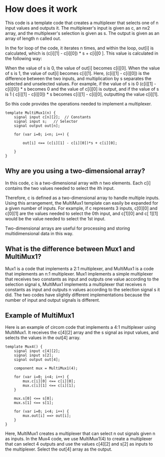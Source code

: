 # How does it work

This code is a template code that creates a multiplexer that selects one of n input values ​​and outputs it. The multiplexer's input is given as c, an nx2 array, and the multiplexer's selection is given as s. The output is given as an array of length n called out.

In the for loop of the code, it iterates n times, and within the loop, out[i] is calculated, which is (c[i][1] - c[i][0]) * s + c[i][0 ]. This value is calculated in the following way:

When the value of s is 0, the value of out[i] becomes c[i][0].
When the value of s is 1, the value of out[i] becomes c[i][1].
Here, (c[i][1] - c[i][0]) is the difference between the two inputs, and multiplication by s separates the selected and unselected values. For example, if the value of s is 0 (c[i][1] - c[i][0]) * s becomes 0 and the value of c[i][0] is output, and if the value of s is 1 ( c[i][1] - c[i][0]) * s becomes c[i][1] - c[i][0], outputting the value c[i][1].

So this code provides the operations needed to implement a multiplexer.

```
template MultiMux1(n) {
    signal input c[n][2];  // Constants
    signal input s;   // Selector
    signal output out[n];

    for (var i=0; i<n; i++) {

        out[i] <== (c[i][1] - c[i][0])*s + c[i][0];

    }
}
```

## Why are you using a two-dimensional array?

In this code, c is a two-dimensional array with n two elements. Each c[i] contains the two values ​​needed to select the ith input.

Therefore, c is defined as a two-dimensional array to handle multiple inputs. Using this arrangement, the MultiMux1 template can easily be expanded for a given number of inputs. For example, if c represents 3 inputs, c[0][0] and c[0][1] are the values ​​needed to select the 0th input, and c[1][0] and c[ 1][1] would be the value needed to select the 1st input.

Two-dimensional arrays are useful for processing and storing multidimensional data in this way.

## What is the difference between Mux1 and MultiMux1?

Mux1 is a code that implements a 2:1 multiplexer, and MultiMux1 is a code that implements an n:1 multiplexer. Mux1 implements a simple multiplexer that receives two constants as input and outputs one value according to the selection signal s, MultiMux1 implements a multiplexer that receives n constants as input and outputs n values ​​according to the selection signal s it did. The two codes have slightly different implementations because the number of input and output signals is different.

## Example of MultiMux1

Here is an example of circom code that implements a 4:1 multiplexer using MultiMux1. It receives the c[4][2] array and the s signal as input values, and selects the values ​​in the out[4] array.

```
template Mux4() {
    signal input c[4][2];
    signal input s[2];
    signal output out[4];

    component mux = MultiMux1(4);

    for (var i=0; i<4; i++) {
        mux.c[i][0] <== c[i][0];
        mux.c[i][1] <== c[i][1];
    }

    mux.s[0] <== s[0];
    mux.s[1] <== s[1];

    for (var i=0; i<4; i++) {
        mux.out[i] ==> out[i];
    }
}
```
Here, MultiMux1 creates a multiplexer that can select n out signals given n as inputs. In the Mux4 code, we use MultiMux1(4) to create a multiplexer that can select 4 outputs and use the values ​​c[4][2] and s[2] as inputs to the multiplexer. Select the out[4] array as the output.

